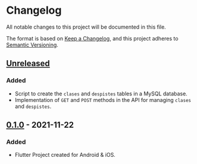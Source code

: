 # Changelog
All notable changes to this project will be documented in this file.

The format is based on [Keep a Changelog](https://keepachangelog.com/en/1.0.0/),
and this project adheres to [Semantic Versioning](https://semver.org/spec/v2.0.0.html).

## [Unreleased]
### Added
- Script to create the `clases` and `despistes` tables in a MySQL database.
- Implementation of `GET` and `POST` methods in the API for managing `clases` and `despistes`.

## [0.1.0] - 2021-11-22
### Added
- Flutter Project created for Android & iOS.

[Unreleased]: https://github.com/BilalMoreno92/caza-despiste/compare/0.1.0...HEAD
[0.1.0]: https://github.com/BilalMoreno92/caza-despiste/releases/tag/v0.1.0